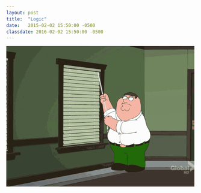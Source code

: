 ```yaml
---
layout: post
title:  "Logic"
date:   2015-02-02 15:50:00 -0500
classdate: 2016-02-02 15:50:00 -0500
---
```

<img src="/images/blindssuck.gif" />